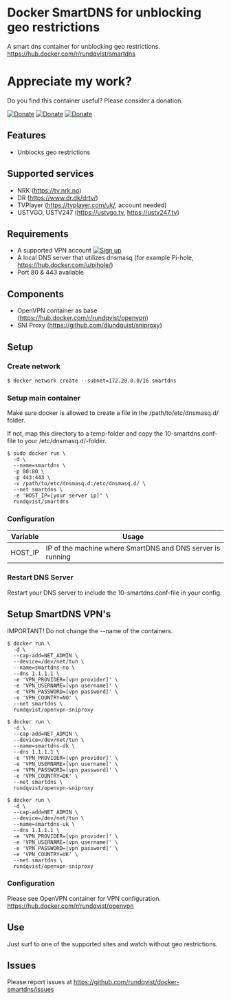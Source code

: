 # Docker SmartDNS for unblocking geo restrictions
A smart dns container for unblocking geo restrictions.  
https://hub.docker.com/r/rundqvist/smartdns

# Appreciate my work?
Do you find this container useful? Please consider a donation.

[![Donate](https://img.shields.io/badge/Donate-Flattr-brightgreen)](https://flattr.com/@rundqvist)
[![Donate](https://img.shields.io/badge/Donate-Buy%20me%20a%20coffee-orange)](https://www.buymeacoffee.com/rundqvist)
[![Donate](https://img.shields.io/badge/Donate-PayPal-blue)](https://www.paypal.com/cgi-bin/webscr?cmd=_s-xclick&hosted_button_id=SZ7J9JL9P5DGE&source=url)

## Features
* Unblocks geo restrictions

## Supported services
* NRK (https://tv.nrk.no)
* DR (https://www.dr.dk/drtv/)
* TVPlayer (https://tvplayer.com/uk/, account needed)
* USTVGO, USTV247 (https://ustvgo.tv, https://ustv247.tv)

## Requirements
* A supported VPN account [![Sign up](https://img.shields.io/badge/Affiliate-IPVanish_VPN-6fbc44)](https://www.ipvanish.com/?a_bid=48f95966&a_aid=5f3eb2f0be07f)
* A local DNS server that utilizes dnsmasq (for example Pi-hole, https://hub.docker.com/u/pihole/)
* Port 80 & 443 available

## Components
* OpenVPN container as base (https://hub.docker.com/r/rundqvist/openvpn)
* SNI Proxy (https://github.com/dlundquist/sniproxy)

## Setup

### Create network
```
$ docker network create --subnet=172.20.0.0/16 smartdns
```

### Setup main container
Make sure docker is allowed to create a file in the /path/to/etc/dnsmasq.d/ folder.

If not, map this directory to a temp-folder and copy the 10-smartdns.conf-file to your /etc/dnsmasq.d/-folder.

```
$ sudo docker run \
  -d \
  --name=smartdns \
  -p 80:80 \
  -p 443:443 \
  -v /path/to/etc/dnsmasq.d:/etc/dnsmasq.d/ \
  --net smartdns \
  -e 'HOST_IP=[your server ip]' \
  rundqvist/smartdns
```

### Configuration
| Variable | Usage |
|----------|-------|
| HOST_IP | IP of the machine where SmartDNS and DNS server is running |


### Restart DNS Server
Restart your DNS server to include the 10-smartdns.conf-file in your config.

## Setup SmartDNS VPN's
IMPORTANT! Do not change the --name of the containers.

```
$ docker run \
  -d \
  --cap-add=NET_ADMIN \
  --device=/dev/net/tun \
  --name=smartdns-no \
  --dns 1.1.1.1 \
  -e 'VPN_PROVIDER=[vpn provider]' \
  -e 'VPN_USERNAME=[vpn username]' \
  -e 'VPN_PASSWORD=[vpn password]' \
  -e 'VPN_COUNTRY=NO' \
  --net smartdns \
  rundqvist/openvpn-sniproxy

$ docker run \
  -d \
  --cap-add=NET_ADMIN \
  --device=/dev/net/tun \
  --name=smartdns-dk \
  --dns 1.1.1.1 \
  -e 'VPN_PROVIDER=[vpn provider]' \
  -e 'VPN_USERNAME=[vpn username]' \
  -e 'VPN_PASSWORD=[vpn password]' \
  -e 'VPN_COUNTRY=DK' \
  --net smartdns \
  rundqvist/openvpn-sniproxy

$ docker run \
  -d \
  --cap-add=NET_ADMIN \
  --device=/dev/net/tun \
  --name=smartdns-uk \
  --dns 1.1.1.1 \
  -e 'VPN_PROVIDER=[vpn provider]' \
  -e 'VPN_USERNAME=[vpn username]' \
  -e 'VPN_PASSWORD=[vpn password]' \
  -e 'VPN_COUNTRY=UK' \
  --net smartdns \
  rundqvist/openvpn-sniproxy
```

### Configuration
Please see OpenVPN container for VPN configuration.
https://hub.docker.com/r/rundqvist/openvpn

## Use
Just surf to one of the supported sites and watch without geo restrictions.

## Issues
Please report issues at https://github.com/rundqvist/docker-smartdns/issues
